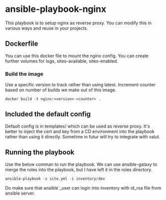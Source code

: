 # ansible-playbook-nginx

This playbook is to setup nginx as reverse proxy.  You can modify this in various ways and reuse in your projects.

## Dockerfile

You can use this docker file to mount the nginx config.  You can create further volumes for logs, sites-available, sites-enabled.

### Build the image

Use a specific version to track rather than using latest. Increment counter based on number of builds we make out of this image.
 
```
docker build -t nginx:<version>-<counter> . 
```

## Included the default config

Default config is in templates/ which can be used as reverse proxy.  It's better to inject the cert and key from a CD environment into the playbook rather than using it directly.  Sometime in futur will try to integrate with valut.

## Running the playbook

Use the below comman to run the playbook. We can use ansible-galaxy to merge the roles into the playbook, but I have left it in the roles directory.

```
ansible-playbook -s site.yml -i inventory/dev 
```

Do make sure that ansible`_user can login into inventory with id_rsa file from ansible server.
